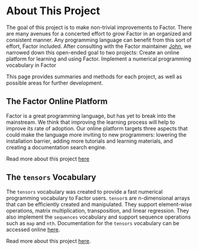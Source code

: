 # About This Project

The goal of this project is to make non-trivial improvements to
Factor. There are many avenues for a concerted effort to grow Factor
in an organized and consistent manner. Any programming language can
benefit from this sort of effort, Factor included. After consulting
with the Factor maintainer [John](https://re-factor.blogspot.com/), we
narrowed down this open-ended goal to two projects: Create an online
platform for learning and using Factor.  Implement a numerical
programming vocabulary in Factor

This page provides summaries and methods for each project, as well as
possible areas for further development.

## The Factor Online Platform

Factor is a great programming language, but has yet to break into the
mainstream. We think that improving the learning process will help to
improve its rate of adoption. Our online platform targets three
aspects that could make the language more inviting to new programmers:
lowering the installation barrier, adding more tutorials and learning
materials, and creating a documentation search engine.

Read more about this project [here](online-platform/README.md)

## The `tensors` Vocabulary

The `tensors` vocabulary was created to provide a fast numerical
programming vocabulary to Factor users. `tensor`s are n-dimensional
arrays that can be efficiently created and manipulated. They support
element-wise operations, matrix multiplication, transposition, and
linear regression. They also implement the `sequences` vocabulary and
support sequence operations such as `map` and `nth`. Documentation for
the `tensors` vocabulary can be accessed online
[here](https://docs.factorcode.org/content/article-tensors.html).

Read more about this project [here](tensors/README.md).
